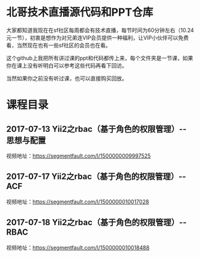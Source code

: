 # 北哥技术直播源代码和PPT仓库
大家都知道我现在在sf社区每周都会有技术直播，每节时间为60分钟左右（10.24元一节），初衷是想作为对兄弟连VIP会员提供一种福利，让VIP小伙伴可以免费看，当然现在也有一些sf社区的会员也在看。

这个github上我把所有讲过课的ppt和代码都传上来，每个文件夹是一节课，如果你在课上没有听明白可以参考这些代码再看下回访。

当然如果你之前没有听过课，也可以直接购买回放。

# 课程目录
## 2017-07-13 Yii2之rbac（基于角色的权限管理）-- 思想与配置
视频地址：https://segmentfault.com/l/1500000009997525

## 2017-07-17 Yii2之rbac（基于角色的权限管理）-- ACF
视频地址：https://segmentfault.com/l/1500000010017028

## 2017-07-18 Yii2之rbac（基于角色的权限管理）-- RBAC
视频地址：https://segmentfault.com/l/1500000010018488